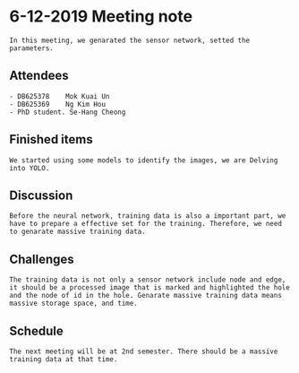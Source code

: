 # 6-12-2019 Meeting note
    In this meeting, we genarated the sensor network, setted the parameters.

## Attendees
    - DB625378    Mok Kuai Un
    - DB625369    Ng Kim Hou
    - PhD student. Se-Hang Cheong

## Finished items
    We started using some models to identify the images, we are Delving into YOLO.

## Discussion
    Before the neural network, training data is also a important part, we have to prepare a effective set for the training. Therefore, we need to genarate massive training data.

## Challenges
    The training data is not only a sensor network include node and edge, it should be a processed image that is marked and highlighted the hole and the node of id in the hole. Genarate massive training data means massive storage space, and time.

## Schedule
    The next meeting will be at 2nd semester. There should be a massive training data at that time.